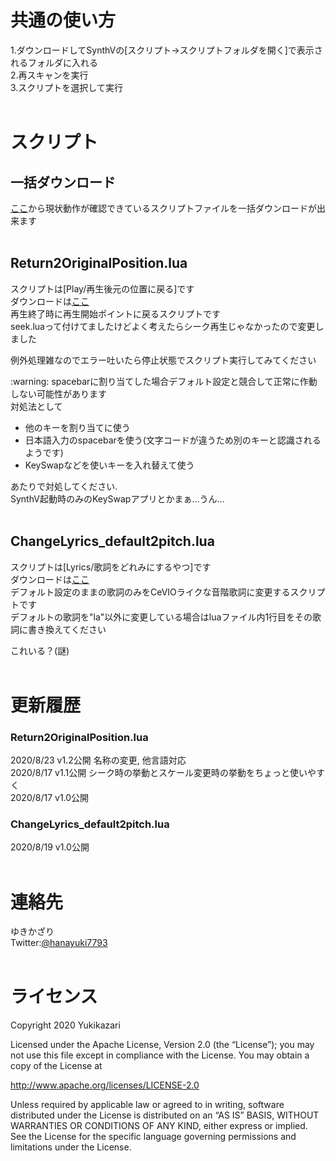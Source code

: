 # 共通の使い方
1.ダウンロードしてSynthVの\[スクリプト→スクリプトフォルダを開く]で表示されるフォルダに入れる  
2.再スキャンを実行  
3.スクリプトを選択して実行  
<br>

# スクリプト

## 一括ダウンロード
[ここ](https://github.com/Yukikazari/SynthV_scripts/releases/download/20%2F8.4b/Yukikazari.zip)から現状動作が確認できているスクリプトファイルを一括ダウンロードが出来ます  
<br>

## Return2OriginalPosition.lua
スクリプトは\[Play/再生後元の位置に戻る]です  
ダウンロードは[ここ](https://github.com/Yukikazari/SynthV_scripts/releases/download/20%2F8.4a/Return2OriginalPosition.lua)  
再生終了時に再生開始ポイントに戻るスクリプトです  
seek.luaって付けてましたけどよく考えたらシーク再生じゃなかったので変更しました  
 
例外処理雑なのでエラー吐いたら停止状態でスクリプト実行してみてください  

\:warning: spacebarに割り当てした場合デフォルト設定と競合して正常に作動しない可能性があります  
対処法として  
- 他のキーを割り当てに使う  
- 日本語入力のspacebarを使う(文字コードが違うため別のキーと認識されるようです)  
- KeySwapなどを使いキーを入れ替えて使う  

あたりで対処してください.  
SynthV起動時のみのKeySwapアプリとかまぁ…うん…  
<br>

## ChangeLyrics_default2pitch.lua
スクリプトは\[Lyrics/歌詞をどれみにするやつ]です  
ダウンロードは[ここ](https://github.com/Yukikazari/SynthV_scripts/releases/download/20%2F8.3/ChangeLyrics_default2pitch.lua)  
デフォルト設定のままの歌詞のみをCeVIOライクな音階歌詞に変更するスクリプトです  
デフォルトの歌詞を"la"以外に変更している場合はluaファイル内1行目をその歌詞に書き換えてください  

これいる？(謎)  
<br>

# 更新履歴
### Return2OriginalPosition.lua
2020/8/23 v1.2公開 名称の変更, 他言語対応  
2020/8/17 v1.1公開 シーク時の挙動とスケール変更時の挙動をちょっと使いやすく  
2020/8/17 v1.0公開

### ChangeLyrics_default2pitch.lua
2020/8/19 v1.0公開  
<br>

# 連絡先
ゆきかざり   
Twitter:[@hanayuki7793](https://twitter.com/hanayuki7793)  
<br>


# ライセンス
Copyright 2020 Yukikazari

Licensed under the Apache License, Version 2.0 (the “License”);
you may not use this file except in compliance with the License.
You may obtain a copy of the License at

http://www.apache.org/licenses/LICENSE-2.0

Unless required by applicable law or agreed to in writing, software
distributed under the License is distributed on an “AS IS” BASIS,
WITHOUT WARRANTIES OR CONDITIONS OF ANY KIND, either express or implied.
See the License for the specific language governing permissions and
limitations under the License.
